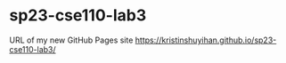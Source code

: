 # sp23-cse110-lab3
URL of my new GitHub Pages site
https://kristinshuyihan.github.io/sp23-cse110-lab3/
